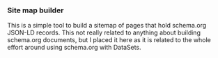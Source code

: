 ### Site map builder

This is a simple tool to build a sitemap of pages that hold schema.org JSON-LD records.
This not really related to anything about building schema.org documents, but I placed it
here as it is related to the whole effort around using schema.org with DataSets.

